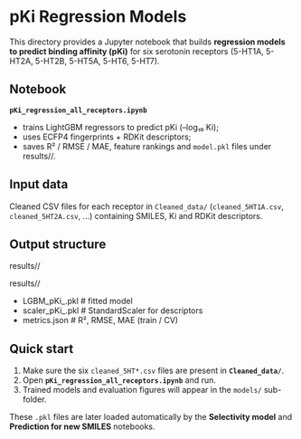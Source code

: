 pKi Regression Models 
==========================================

This directory provides a Jupyter notebook that builds **regression models
to predict binding affinity (pKi)** for six serotonin receptors
(5-HT1A, 5-HT2A, 5-HT2B, 5-HT5A, 5-HT6, 5-HT7).

Notebook
--------

**`pKi_regression_all_receptors.ipynb`**

* trains LightGBM regressors to predict pKi (–log₁₀ Ki);  
* uses ECFP4 fingerprints + RDKit descriptors;  
* saves R² / RMSE / MAE, feature rankings and
`model.pkl` files under results/<receptor>/.

Input data
----------

Cleaned CSV files for each receptor in `Cleaned_data/`
(`cleaned_5HT1A.csv`, `cleaned_5HT2A.csv`, …) containing SMILES, Ki and
RDKit descriptors.

Output structure
----------------
results/<receptor>/

results/<receptor>/
- LGBM_pKi_<receptor>.pkl       # fitted model
- scaler_pKi_<receptor>.pkl     # StandardScaler for descriptors
- metrics.json                  # R², RMSE, MAE (train / CV)


Quick start
-----------

1. Make sure the six `cleaned_5HT*.csv` files are present in
   **`Cleaned_data/`**.  
2. Open **`pKi_regression_all_receptors.ipynb`** and run.  
3. Trained models and evaluation figures will appear in the `models/` sub-folder.

These `.pkl` files are later loaded automatically by the **Selectivity model**
and **Prediction for new SMILES** notebooks.
